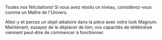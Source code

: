 Toutes nos félicitations! Si vous avez résolu ce niveau, considérez-vous comme un Maître de l'Univers.

Allez-y et percez un objet aléatoire dans la pièce avec votre look Magnum. Maintenant, essayez de le déplacer de loin; vos capacités de télékinésie viennent peut-être de commencer à fonctionner.